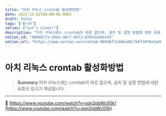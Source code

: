 ```yaml
---
title: "아치 리눅스 crontab 활성화방법"
date: 2023-12-02T00:00:00.000Z
draft: false
tags: ["Arch"]
series: ["Let's Linux!"]
description: "아치 리눅스에는 crontab이 따로 없으며, 설치 및 설정 방법에 대한 유튜브 링크가 제공됩니다."
notion_id: "0094877a-3dba-40c7-b6f1-076e5a56bc93"
notion_url: "https://www.notion.so/crontab-0094877a3dba40c7b6f1076e5a56bc93"
---
```


# 아치 리눅스 crontab 활성화방법

> **Summary**
> 아치 리눅스에는 crontab이 따로 없으며, 설치 및 설정 방법에 대한 유튜브 링크가 제공됩니다.

---

🔗 [https://www.youtube.com/watch?v=sqn2pbWc00k](https://www.youtube.com/watch?v=sqn2pbWc00k)

